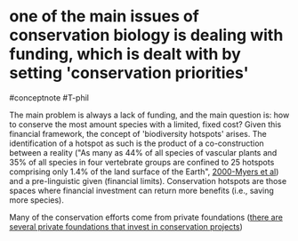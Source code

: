 # one of the main issues of conservation biology is dealing with funding, which is dealt with by setting 'conservation priorities'
#conceptnote #T-phil 


The main problem is always a lack of funding, and the main question is: how to conserve the most amount species with a limited, fixed cost? Given this financial framework, the concept of 'biodiversity hotspots' arises. The identification of a hotspot as such is the product of a co-construction between a reality ("As many as 44% of all species of vascular plants and 35% of all species in four vertebrate groups are confined to 25 hotspots comprising only 1.4% of the land surface of the Earth", [2000-Myers et al](2000-Myers%20et%20al.md)) and a pre-linguistic given (financial limits). Conservation hotspots are those spaces where financial investment can return more benefits (i.e., saving more species).

Many of the conservation efforts come from private foundations ([there are several private foundations that invest in conservation projects](there%20are%20several%20private%20foundations%20that%20invest%20in%20conservation%20projects.md))

